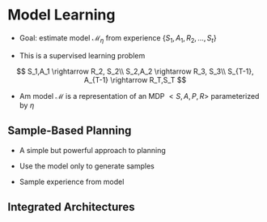 # Model Learning 

- Goal: estimate model $\mathcal{M}_{\eta}$ from experience $\{S_1, A_1, R_2,\ldots, S_t\}$

- This is a supervised learning problem 


$$
S_1,A_1 \rightarrow R_2, S_2\\
S_2,A_2 \rightarrow R_3, S_3\\
S_{T-1}, A_{T-1} \rightarrow R_T,S_T
$$

- Am model $\mathcal{M}$ is a representation of an MDP $<S,A,P,R>$ parameterized by $\eta$


## Sample-Based Planning

- A simple but powerful approach to planning

- Use the model only to generate samples 

- Sample experience from model 


## Integrated Architectures




